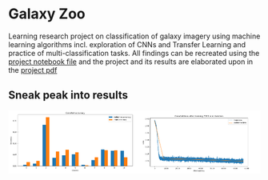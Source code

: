 # Galaxy Zoo

Learning research project on classification of galaxy imagery using machine learning algorithms incl. exploration of CNNs and Transfer Learning and practice of multi-classification tasks. All findings can be recreated using the [project notebook file](./ML4PA_Galaxy_Zoo_Project.ipynb) and the project and its results are elaborated upon in the [project pdf](./ML4PA_Galaxy_Zoo_Project.pdf)

## Sneak peak into results

<div style="display: flex; justify-content: center;">
  <img src="./media/accuracy_ConvNet.png" alt="Accuracy of ConvNet" style="width: 50%;">
  <img src="./media/train_vs_val_loss_ConvNet.png" alt="Training convergence" style="width: 50%;">
</div>